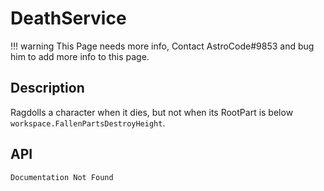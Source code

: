 # DeathService

!!! warning
    This Page needs more info, Contact AstroCode#9853 and bug him to add more info to this page.

## Description

Ragdolls a character when it dies, but not when its RootPart is below `workspace.FallenPartsDestroyHeight`.

## API

    Documentation Not Found